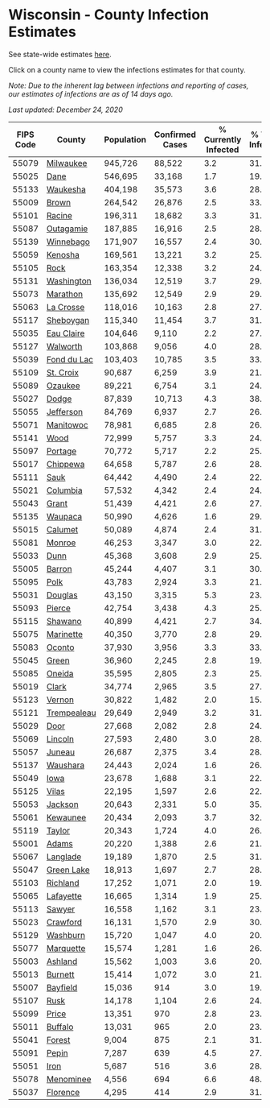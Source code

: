 # Wisconsin - County Infection Estimates

See state-wide estimates [here](/infections/us-wi).

Click on a county name to view the infections estimates for that county.

*Note: Due to the inherent lag between infections and reporting of cases, our estimates of infections are as of 14 days ago.*

*Last updated: December 24, 2020*

|   FIPS Code |                     County |   Population |   Confirmed Cases |   % Currently Infected |   % Total Infected |
|-------------|----------------------------|--------------|-------------------|------------------------|--------------------|
|       55079 |     [Milwaukee](milwaukee) |      945,726 |            88,522 |                    3.2 |               31.1 |
|       55025 |               [Dane](dane) |      546,695 |            33,168 |                    1.7 |               19.6 |
|       55133 |       [Waukesha](waukesha) |      404,198 |            35,573 |                    3.6 |               28.0 |
|       55009 |             [Brown](brown) |      264,542 |            26,876 |                    2.5 |               33.8 |
|       55101 |           [Racine](racine) |      196,311 |            18,682 |                    3.3 |               31.1 |
|       55087 |     [Outagamie](outagamie) |      187,885 |            16,916 |                    2.5 |               28.8 |
|       55139 |     [Winnebago](winnebago) |      171,907 |            16,557 |                    2.4 |               30.9 |
|       55059 |         [Kenosha](kenosha) |      169,561 |            13,221 |                    3.2 |               25.7 |
|       55105 |               [Rock](rock) |      163,354 |            12,338 |                    3.2 |               24.4 |
|       55131 |   [Washington](washington) |      136,034 |            12,519 |                    3.7 |               29.2 |
|       55073 |       [Marathon](marathon) |      135,692 |            12,549 |                    2.9 |               29.4 |
|       55063 |     [La Crosse](la-crosse) |      118,016 |            10,163 |                    2.8 |               27.2 |
|       55117 |     [Sheboygan](sheboygan) |      115,340 |            11,454 |                    3.7 |               31.7 |
|       55035 |   [Eau Claire](eau-claire) |      104,646 |             9,110 |                    2.2 |               27.7 |
|       55127 |       [Walworth](walworth) |      103,868 |             9,056 |                    4.0 |               28.0 |
|       55039 | [Fond du Lac](fond-du-lac) |      103,403 |            10,785 |                    3.5 |               33.5 |
|       55109 |     [St. Croix](st.-croix) |       90,687 |             6,259 |                    3.9 |               21.5 |
|       55089 |         [Ozaukee](ozaukee) |       89,221 |             6,754 |                    3.1 |               24.2 |
|       55027 |             [Dodge](dodge) |       87,839 |            10,713 |                    4.3 |               38.9 |
|       55055 |     [Jefferson](jefferson) |       84,769 |             6,937 |                    2.7 |               26.1 |
|       55071 |     [Manitowoc](manitowoc) |       78,981 |             6,685 |                    2.8 |               26.9 |
|       55141 |               [Wood](wood) |       72,999 |             5,757 |                    3.3 |               24.7 |
|       55097 |         [Portage](portage) |       70,772 |             5,717 |                    2.2 |               25.6 |
|       55017 |       [Chippewa](chippewa) |       64,658 |             5,787 |                    2.6 |               28.6 |
|       55111 |               [Sauk](sauk) |       64,442 |             4,490 |                    2.4 |               22.3 |
|       55021 |       [Columbia](columbia) |       57,532 |             4,342 |                    2.4 |               24.2 |
|       55043 |             [Grant](grant) |       51,439 |             4,421 |                    2.6 |               27.6 |
|       55135 |         [Waupaca](waupaca) |       50,990 |             4,626 |                    1.6 |               29.0 |
|       55015 |         [Calumet](calumet) |       50,089 |             4,874 |                    2.4 |               31.2 |
|       55081 |           [Monroe](monroe) |       46,253 |             3,347 |                    3.0 |               22.8 |
|       55033 |               [Dunn](dunn) |       45,368 |             3,608 |                    2.9 |               25.0 |
|       55005 |           [Barron](barron) |       45,244 |             4,407 |                    3.1 |               30.7 |
|       55095 |               [Polk](polk) |       43,783 |             2,924 |                    3.3 |               21.0 |
|       55031 |         [Douglas](douglas) |       43,150 |             3,315 |                    5.3 |               23.7 |
|       55093 |           [Pierce](pierce) |       42,754 |             3,438 |                    4.3 |               25.4 |
|       55115 |         [Shawano](shawano) |       40,899 |             4,421 |                    2.7 |               34.6 |
|       55075 |     [Marinette](marinette) |       40,350 |             3,770 |                    2.8 |               29.9 |
|       55083 |           [Oconto](oconto) |       37,930 |             3,956 |                    3.3 |               33.3 |
|       55045 |             [Green](green) |       36,960 |             2,245 |                    2.8 |               19.2 |
|       55085 |           [Oneida](oneida) |       35,595 |             2,805 |                    2.3 |               25.1 |
|       55019 |             [Clark](clark) |       34,774 |             2,965 |                    3.5 |               27.0 |
|       55123 |           [Vernon](vernon) |       30,822 |             1,482 |                    2.0 |               15.1 |
|       55121 | [Trempealeau](trempealeau) |       29,649 |             2,949 |                    3.2 |               31.6 |
|       55029 |               [Door](door) |       27,668 |             2,082 |                    2.8 |               24.0 |
|       55069 |         [Lincoln](lincoln) |       27,593 |             2,480 |                    3.0 |               28.4 |
|       55057 |           [Juneau](juneau) |       26,687 |             2,375 |                    3.4 |               28.2 |
|       55137 |       [Waushara](waushara) |       24,443 |             2,024 |                    1.6 |               26.6 |
|       55049 |               [Iowa](iowa) |       23,678 |             1,688 |                    3.1 |               22.4 |
|       55125 |             [Vilas](vilas) |       22,195 |             1,597 |                    2.6 |               22.7 |
|       55053 |         [Jackson](jackson) |       20,643 |             2,331 |                    5.0 |               35.0 |
|       55061 |       [Kewaunee](kewaunee) |       20,434 |             2,093 |                    3.7 |               32.7 |
|       55119 |           [Taylor](taylor) |       20,343 |             1,724 |                    4.0 |               26.7 |
|       55001 |             [Adams](adams) |       20,220 |             1,388 |                    2.6 |               21.7 |
|       55067 |       [Langlade](langlade) |       19,189 |             1,870 |                    2.5 |               31.0 |
|       55047 |   [Green Lake](green-lake) |       18,913 |             1,697 |                    2.7 |               28.5 |
|       55103 |       [Richland](richland) |       17,252 |             1,071 |                    2.0 |               19.9 |
|       55065 |     [Lafayette](lafayette) |       16,665 |             1,314 |                    1.9 |               25.0 |
|       55113 |           [Sawyer](sawyer) |       16,558 |             1,162 |                    3.1 |               23.2 |
|       55023 |       [Crawford](crawford) |       16,131 |             1,570 |                    2.9 |               30.9 |
|       55129 |       [Washburn](washburn) |       15,720 |             1,047 |                    4.0 |               20.7 |
|       55077 |     [Marquette](marquette) |       15,574 |             1,281 |                    1.6 |               26.6 |
|       55003 |         [Ashland](ashland) |       15,562 |             1,003 |                    3.6 |               20.2 |
|       55013 |         [Burnett](burnett) |       15,414 |             1,072 |                    3.0 |               21.9 |
|       55007 |       [Bayfield](bayfield) |       15,036 |               914 |                    3.0 |               19.3 |
|       55107 |               [Rusk](rusk) |       14,178 |             1,104 |                    2.6 |               24.7 |
|       55099 |             [Price](price) |       13,351 |               970 |                    2.8 |               23.1 |
|       55011 |         [Buffalo](buffalo) |       13,031 |               965 |                    2.0 |               23.6 |
|       55041 |           [Forest](forest) |        9,004 |               875 |                    2.1 |               31.0 |
|       55091 |             [Pepin](pepin) |        7,287 |               639 |                    4.5 |               27.5 |
|       55051 |               [Iron](iron) |        5,687 |               516 |                    3.6 |               28.9 |
|       55078 |     [Menominee](menominee) |        4,556 |               694 |                    6.6 |               48.9 |
|       55037 |       [Florence](florence) |        4,295 |               414 |                    2.9 |               31.1 |